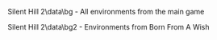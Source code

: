 Silent Hill 2\data\bg - All environments from the main game


Silent Hill 2\data\bg2 - Environments from Born From A Wish
